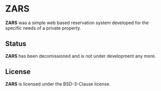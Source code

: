 ZARS
================
**ZARS** was a simple web based reservation system developed for the specific needs of a private property.

## Status
**ZARS** has been decomissioned and is not under development any more.

## License
**ZARS** is licensed under the BSD-3-Clause license.